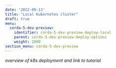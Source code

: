 ```yaml
---
date: '2022-09-13'
title: "Local Kubernetes cluster"
draft: true
menu:
  corda-5-dev-preview:
    identifier: corda-5-dev-preview-deploy-local
    parent: corda-5-dev-preview-deploy-options
    weight: 2000
section_menu: corda-5-dev-preview
---
```

*overview of k8s deployment and link to tutorial*
